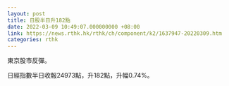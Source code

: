 ```yaml
---
layout: post
title: 日股半日升182點
date: 2022-03-09 10:49:07.000000000 +08:00
link: https://news.rthk.hk/rthk/ch/component/k2/1637947-20220309.htm
categories: rthk
---
```


東京股市反彈。

日經指數半日收報24973點，升182點，升幅0.74%。
